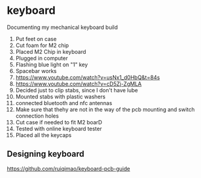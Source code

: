 # keyboard
Documenting my mechanical keyboard build

1. Put feet on case
1. Cut foam for M2 chip
1. Placed M2 Chip in keyboard
1. Plugged in computer
1. Flashing blue light on "1" key
1. Spacebar works
1. https://www.youtube.com/watch?v=usNx1_d0HbQ&t=84s
1. https://www.youtube.com/watch?v=cD5Zj-ZgMLA
1. Decided just to clip stabs, since I don't have lube
1. Mounted stabs with plastic washers
1. connected bluetooth and nfc antennas
1. Make sure that thehy are not in the way of the pcb mounting and switch connection holes
1. Cut case if needed to fit M2 boarD
1. Tested with online keyboard tester
1. Placed all the keycaps

## Designing keyboard
https://github.com/ruiqimao/keyboard-pcb-guide